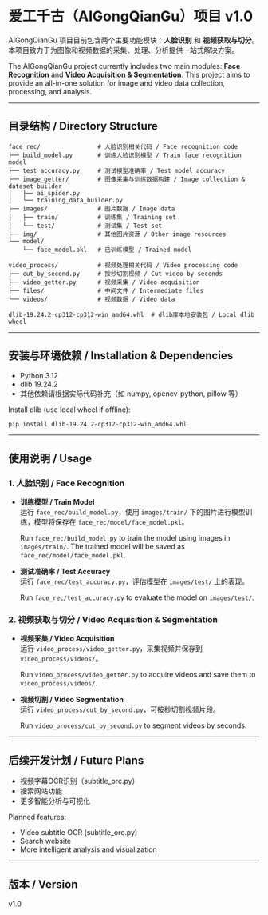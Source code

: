 # 爱工千古（AIGongQianGu）项目 v1.0

AIGongQianGu 项目目前包含两个主要功能模块：**人脸识别** 和 **视频获取与切分**。本项目致力于为图像和视频数据的采集、处理、分析提供一站式解决方案。

The AIGongQianGu project currently includes two main modules: **Face Recognition** and **Video Acquisition & Segmentation**. This project aims to provide an all-in-one solution for image and video data collection, processing, and analysis.

---

## 目录结构 / Directory Structure

```
face_rec/                # 人脸识别相关代码 / Face recognition code
├── build_model.py       # 训练人脸识别模型 / Train face recognition model
├── test_accuracy.py     # 测试模型准确率 / Test model accuracy
├── image_getter/        # 图像采集与训练数据构建 / Image collection & dataset builder
│   ├── ai_spider.py
│   └── training_data_builder.py
├── images/              # 图片数据 / Image data
│   ├── train/           # 训练集 / Training set
│   └── test/            # 测试集 / Test set
├── img/                 # 其他图片资源 / Other image resources
└── model/
    └── face_model.pkl   # 已训练模型 / Trained model

video_process/           # 视频处理相关代码 / Video processing code
├── cut_by_second.py     # 按秒切割视频 / Cut video by seconds
├── video_getter.py      # 视频采集 / Video acquisition
├── files/               # 中间文件 / Intermediate files
└── videos/              # 视频数据 / Video data

dlib-19.24.2-cp312-cp312-win_amd64.whl  # dlib库本地安装包 / Local dlib wheel
```

---

## 安装与环境依赖 / Installation & Dependencies

- Python 3.12
- dlib 19.24.2
- 其他依赖请根据实际代码补充（如 numpy, opencv-python, pillow 等）

Install dlib (use local wheel if offline):
```bash
pip install dlib-19.24.2-cp312-cp312-win_amd64.whl
```

---

## 使用说明 / Usage

### 1. 人脸识别 / Face Recognition

- **训练模型 / Train Model**  
  运行 `face_rec/build_model.py`，使用 `images/train/` 下的图片进行模型训练，模型将保存在 `face_rec/model/face_model.pkl`。
  
  Run `face_rec/build_model.py` to train the model using images in `images/train/`. The trained model will be saved as `face_rec/model/face_model.pkl`.

- **测试准确率 / Test Accuracy**  
  运行 `face_rec/test_accuracy.py`，评估模型在 `images/test/` 上的表现。
  
  Run `face_rec/test_accuracy.py` to evaluate the model on `images/test/`.

### 2. 视频获取与切分 / Video Acquisition & Segmentation

- **视频采集 / Video Acquisition**  
  运行 `video_process/video_getter.py`，采集视频并保存到 `video_process/videos/`。
  
  Run `video_process/video_getter.py` to acquire videos and save them to `video_process/videos/`.

- **视频切割 / Video Segmentation**  
  运行 `video_process/cut_by_second.py`，可按秒切割视频片段。
  
  Run `video_process/cut_by_second.py` to segment videos by seconds.

---

## 后续开发计划 / Future Plans

- 视频字幕OCR识别（subtitle_orc.py）
- 搜索网站功能
- 更多智能分析与可视化

Planned features:
- Video subtitle OCR (subtitle_orc.py)
- Search website
- More intelligent analysis and visualization

---

## 版本 / Version

v1.0